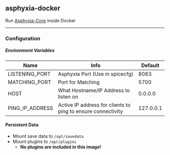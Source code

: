## asphyxia-docker

Run [Asphyxia-Core](https://asphyxia-core.github.io/) inside Docker

---

### Configuration

##### Environment Variables
|Name|Info|Default|
|-|-|-|
|LISTENING_PORT|Asphyxia Port (Use in spicecfg)|8083|
|MATCHING_PORT|Port for Matching|5700|
|HOST|What Hostname/IP Address to listen on|0.0.0.0|
|PING_IP_ADDRESS|Active IP address for clients to ping to ensure connectivity|127.0.0.1

#### Persistent Data
- Mount save data to `/opt/savedata`
- Mount plugins to `/opt/plugins`
  - **No plugins are included in this image!**
